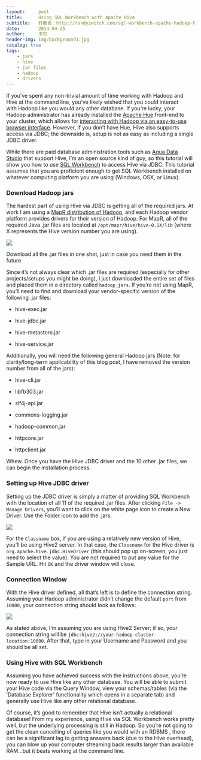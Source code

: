 ```yaml
---
layout:     post
title:      Using SQL Workbench with Apache Hive
subtitle:   转载自：http://randyzwitch.com/sql-workbench-apache-hadoop-hive/
date:       2014-04-25
author:     未知
header-img: img/background1.jpg
catalog: true
tags:
    - jars
    - hive
    - jar files
    - hadoop
    - drivers
---
```


If you’ve spent any non-trivial amount of time working with Hadoop and Hive at the command line, you’ve likely wished that you could interact with Hadoop like you would any other database. If you’re lucky, your Hadoop administrator has already installed the [Apache Hue](http://gethue.com/) front-end to your cluster, which allows for [interacting with Hadoop via an easy-to-use browser interface](http://randyzwitch.com/uploading-data-hadoop-amazon-ec2-cloudera-part-3). However, if you don’t have Hue, Hive also supports access via JDBC; the downside is, setup is not as easy as including a single JDBC driver.

While there are paid database administration tools such as [Aqua Data Studio](http://www.aquafold.com/dbspecific/apache_hive_client.html) that support Hive, I’m an open source kind of guy, so this tutorial will show you how to use [SQL Workbench](http://www.sql-workbench.net/) to access Hive via JDBC. This tutorial assumes that you are proficient enough to get SQL Workbench installed on whatever computing platform you are using (Windows, OSX, or Linux).

### Download Hadoop jars

The hardest part of using Hive via JDBC is getting all of the required jars. At work I am using a [MapR distribution of Hadoop](http://www.mapr.com/), and each Hadoop vendor platform provides drivers for their version of Hadoop. For MapR, all of the required Java .jar files are located at `/opt/mapr/hive/hive-0.1X/lib` (where X represents the Hive version number you are using).

![](http://randyzwitch.com/wp-content/uploads/2014/04/mapr-hive-jars.png)



 Download all the .jar files in one shot, just in case you need them in the future
 

Since it’s not always clear which .jar files are required (especially for other projects/setups you might be doing), I just downloaded the entire set of files and placed them in a directory called `hadoop_jars`. If you’re not using MapR, you’ll need to find and download your vendor-specific version of the following .jar files:

- hive-exec.jar

- hive-jdbc.jar

- hive-metastore.jar

- hive-service.jar


Additionally, you will need the following general Hadoop jars (Note: for clarity/long-term applicability of this blog post, I have removed the version number from all of the jars):

- hive-cli.jar

- libfb303.jar

- slf4j-api.jar

- commons-logging.jar

- hadoop-common.jar

- httpcore.jar

- httpclient.jar


Whew. Once you have the Hive JDBC driver and the 10 other .jar files, we can begin the installation process.

### Setting up Hive JDBC driver

Setting up the JDBC driver is simply a matter of providing SQL Workbench with the location of all 11 of the required .jar files. After clicking `File -> Manage Drivers`, you’ll want to click on the white page icon to create a New Driver. Use the Folder icon to add the .jars:

![](http://randyzwitch.com/wp-content/uploads/2014/04/sqlworkbench-hive-driver-setup.png)


For the `Classname` box, if you are using a relatively new version of Hive, you’ll be using Hive2 server. In that case, the `Classname` for the Hive driver is `org.apache.hive.jdbc.HiveDriver` (this should pop up on-screen, you just need to select the value). You are not required to put any value for the Sample URL. Hit `OK` and the driver window will close.

### Connection Window

With the Hive driver defined, all that’s left is to define the connection string. Assuming your Hadoop administrator didn’t change the default `port` from `10000`, your connection string should look as follows:

![](http://randyzwitch.com/wp-content/uploads/2014/04/sqlworkbench-hive-connectionstring.png)


As stated above, I’m assuming you are using Hive2 Server; if so, your connection string will be `jdbc:hive2://your-hadoop-cluster-location:10000`. After that, type in your Username and Password and you should be all set.

### Using Hive with SQL Workbench

Assuming you have achieved success with the instructions above, you’re now ready to use Hive like any other database. You will be able to submit your Hive code via the Query Window, view your schemas/tables (via the ‘Database Explorer’ functionality which opens in a separate tab) and generally use Hive like any other relational database.

Of course, it’s good to remember that Hive isn’t actually a relational database! From my experience, using Hive via SQL Workbench works pretty well, but the underlying processing is still in Hadoop. So you’re not going to get the clean cancelling of queries like you would with an RDBMS , there can be a significant lag to getting answers back (due to the Hive overhead), you can blow up your computer streaming back results larger than available RAM…but it beats working at the command line.
